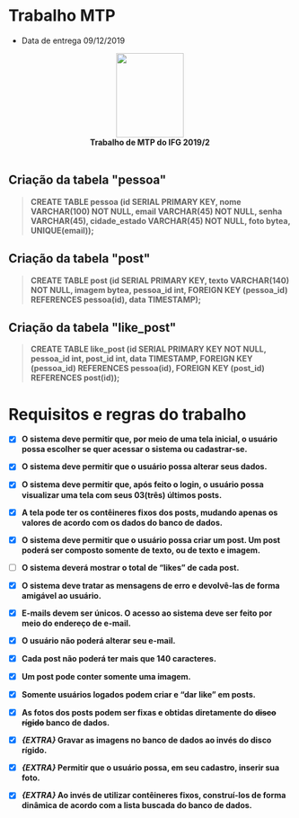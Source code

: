 # **Trabalho MTP**
* Data de entrega 09/12/2019

<p align="center">
    <img src="https://www.ifg.edu.br/images/ifg/logo/logo-ifg-vertical.png" height="150" width="120">
  <br>
  <b> Trabalho de MTP do IFG 2019/2
      <br>
      <br>
</p>

## Criação da tabela "pessoa"
> **CREATE TABLE** pessoa (id **SERIAL PRIMARY KEY**, nome **VARCHAR(100) NOT NULL**, email **VARCHAR(45) NOT NULL**, senha **VARCHAR(45)**, cidade_estado **VARCHAR(45) NOT NULL**, foto **bytea**, **UNIQUE(**email**)**);

## Criação da tabela "post"
> **CREATE TABLE** post (id **SERIAL PRIMARY KEY**, texto **VARCHAR(140) NOT NULL**, imagem **bytea**, pessoa_id **int**, **FOREIGN KEY** (pessoa_id) **REFERENCES** pessoa(id), data **TIMESTAMP**);

## Criação da tabela "like_post"
> **CREATE TABLE** like_post (id **SERIAL PRIMARY KEY NOT NULL**, pessoa_id **int**, post_id **int**, data **TIMESTAMP**, **FOREIGN KEY** (pessoa_id) **REFERENCES** pessoa(id), **FOREIGN KEY** (post_id) **REFERENCES** post(id));

# Requisitos e regras do trabalho
- [X] O sistema deve permitir que, por meio de uma tela inicial, o usuário possa escolher se quer acessar o sistema ou cadastrar-se.

- [X] O  sistema  deve  permitir  que  o  usuário  possa  alterar seus dados.

- [X] O sistema deve permitir que, após feito o login, o usuário possa visualizar uma tela com seus 03(três) últimos posts. 

- [X] A tela pode ter os contêineres fixos dos posts, mudando apenas os valores de acordo com os dados do banco de dados.

- [X] O sistema deve permitir que o usuário possa criar um post. Um post poderá ser composto somente de texto, ou de texto e imagem.

- [ ] O sistema deverá mostrar o total de “likes” de cada post.

- [X] O sistema deve tratar as mensagens de erro e devolvê-las de forma amigável ao usuário.

- [X] E-mails devem ser únicos. O acesso ao sistema deve ser feito por meio do endereço de e-mail.

- [X] O usuário não poderá alterar seu e-mail.

- [X] Cada post não poderá ter mais que 140 caracteres.

- [X] Um post pode conter somente uma imagem.

- [X] Somente usuários logados podem criar e “dar like” em posts.

- [X] As fotos dos posts podem ser fixas e obtidas diretamente do ~~disco rígido~~ banco de dados.

- [X] *{EXTRA}* Gravar as imagens no banco de dados ao invés do disco rígido.

- [X] *{EXTRA}* Permitir que o usuário possa, em seu cadastro, inserir sua foto.

- [X] *{EXTRA}* Ao invés de utilizar contêineres fixos, construí-los de forma dinâmica de acordo com a lista buscada do banco de dados.
